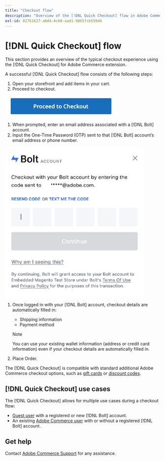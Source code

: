 ```yaml
---
title: "Checkout flow"
description: "Overview of the [!DNL Quick Checkout] flow in Adobe Commerce."
exl-id: 82761627-a0d4-4cb0-aad1-9865fcb550d4
---
```

# [!DNL Quick Checkout] flow

This section provides an overview of the typical checkout experience using the [!DNL Quick Checkout] for Adobe Commerce extension.

A successful [!DNL Quick Checkout] flow consists of the following steps:

1. Open your storefront and add items in your cart.
1. Proceed to checkout.

  ![Checkout](assets/proceed-checkout.png)

1. When prompted, enter an email address associated with a [!DNL Bolt] account.
1. Input the One-Time Password (OTP) sent to that [!DNL Bolt] account’s email address or phone number.

  ![OTP Pop-up](assets/pop-up.png)

1. Once logged in with your [!DNL Bolt] account, checkout details are automatically filled in:

   - Shipping information
   - Payment method
   
   >[!NOTE]
   >
   > You can use your existing wallet information (address or credit card information) even if your checkout details are automatically filled in.

1. Place Order.

The [!DNL Quick Checkout] is compatible with standard additional Adobe Commerce checkout options, such as [gift cards](https://docs.magento.com/user-guide/catalog/product-gift-card.html) or [discount codes](https://docs.magento.com/user-guide/marketing/price-rules-cart-coupon.html).

## [!DNL Quick Checkout] use cases

The [!DNL Quick Checkout] allows for multiple use cases during a checkout flow:

- [Guest user](../quick-checkout/checkout-bolt.md) with a registered or new [!DNL Bolt] account.
- An existing [Adobe Commerce user](../quick-checkout/checkout-adobe-commerce.md) with or without a registered [!DNL Bolt] account.

## Get help

Contact [Adobe Commerce Support](mailto:quick-checkout-support@adobe.com) for any assistance.
